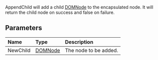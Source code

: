 AppendChild will add a child [DOMNode](DOMNode.md) to the encapsulated node. It will return the child node on success and false on failure.

## Parameters ##
| **Name** | **Type** | **Description** |
|:---------|:---------|:----------------|
| NewChild | [DOMNode](DOMNode.md) | The node to be added. |